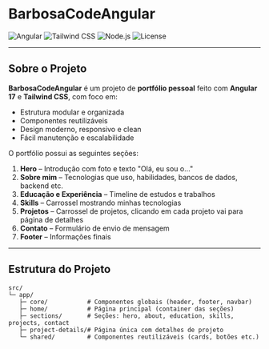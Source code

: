 # BarbosaCodeAngular

![Angular](https://img.shields.io/badge/Angular-17.3.17-DD0031?style=for-the-badge&logo=angular&logoColor=white)
![Tailwind CSS](https://img.shields.io/badge/TailwindCSS-3.4.18-06B6D4?style=for-the-badge&logo=tailwind-css&logoColor=white)
![Node.js](https://img.shields.io/badge/Node-20.x-339933?style=for-the-badge&logo=node.js&logoColor=white)
![License](https://img.shields.io/badge/Licença-MIT-blue?style=for-the-badge)

---

## Sobre o Projeto

**BarbosaCodeAngular** é um projeto de **portfólio pessoal** feito com **Angular 17** e **Tailwind CSS**, com foco em:

- Estrutura modular e organizada
- Componentes reutilizáveis
- Design moderno, responsivo e clean
- Fácil manutenção e escalabilidade

O portfólio possui as seguintes seções:

1. **Hero** – Introdução com foto e texto "Olá, eu sou o..."
2. **Sobre mim** – Tecnologias que uso, habilidades, bancos de dados, backend etc.
3. **Educação e Experiência** – Timeline de estudos e trabalhos
4. **Skills** – Carrossel mostrando minhas tecnologias
5. **Projetos** – Carrossel de projetos, clicando em cada projeto vai para página de detalhes
6. **Contato** – Formulário de envio de mensagem
7. **Footer** – Informações finais

---

## Estrutura do Projeto

```text
src/
└─ app/
   ├─ core/           # Componentes globais (header, footer, navbar)
   ├─ home/           # Página principal (container das seções)
   ├─ sections/       # Seções: hero, about, education, skills, projects, contact
   ├─ project-details/# Página única com detalhes de projeto
   └─ shared/         # Componentes reutilizáveis (cards, botões etc.)
```
